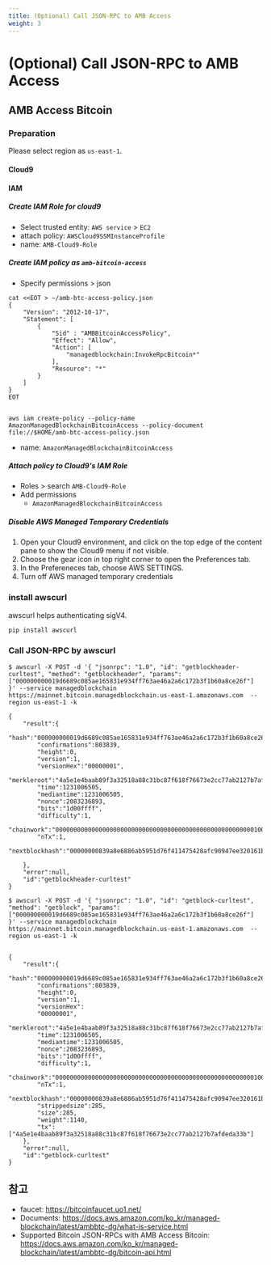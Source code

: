 ```yaml
---
title: (Optional) Call JSON-RPC to AMB Access
weight: 3
---
```


# (Optional) Call JSON-RPC to AMB Access

## AMB Access Bitcoin

### Preparation

Please select region as `us-east-1`.

#### Cloud9 

#### IAM

##### Create IAM Role for cloud9
 - Select trusted entity: `AWS service` > `EC2` 
 - attach policy: `AWSCloud9SSMInstanceProfile`
 - name: `AMB-Cloud9-Role`

##### Create IAM policy as `amb-bitcoin-access` 

 - Specify permissions > json
```
cat <<EOT > ~/amb-btc-access-policy.json
{
    "Version": "2012-10-17",
    "Statement": [
        {
            "Sid" : "AMBBitcoinAccessPolicy", 
            "Effect": "Allow",
            "Action": [
                "managedblockchain:InvokeRpcBitcoin*"
            ],
            "Resource": "*"
        }
    ]
}
EOT


aws iam create-policy --policy-name AmazonManagedBlockchainBitcoinAccess --policy-document file://$HOME/amb-btc-access-policy.json

```
- name: `AmazonManagedBlockchainBitcoinAccess`

##### Attach policy to Cloud9's IAM Role 
- Roles > search `AMB-Cloud9-Role`
- Add permissions 
    - `AmazonManagedBlockchainBitcoinAccess`


##### Disable AWS Managed Temporary Credentials

  1. Open your Cloud9 environment, and click on the top edge of the content pane to show the Cloud9 menu if not visible.
  2. Choose the gear icon in top right corner to open the Preferences tab.
  3. In the Prefereneces tab, choose AWS SETTINGS.
  4. Turn off AWS managed temporary credentials

### install awscurl

awscurl helps authenticating sigV4. 

```
pip install awscurl
```

### Call JSON-RPC by awscurl

```
$ awscurl -X POST -d '{ "jsonrpc": "1.0", "id": "getblockheader-curltest", "method": "getblockheader", "params": 
["000000000019d6689c085ae165831e934ff763ae46a2a6c172b3f1b60a8ce26f"] }' --service managedblockchain https://mainnet.bitcoin.managedblockchain.us-east-1.amazonaws.com  --region us-east-1 -k                                                                                            

{
    "result":{
        "hash":"000000000019d6689c085ae165831e934ff763ae46a2a6c172b3f1b60a8ce26f",
        "confirmations":803839,
        "height":0,
        "version":1,
        "versionHex":"00000001",
        "merkleroot":"4a5e1e4baab89f3a32518a88c31bc87f618f76673e2cc77ab2127b7afdeda33b",
        "time":1231006505,
        "mediantime":1231006505,
        "nonce":2083236893,
        "bits":"1d00ffff",
        "difficulty":1,
        "chainwork":"0000000000000000000000000000000000000000000000000000000100010001",
        "nTx":1,
        "nextblockhash":"00000000839a8e6886ab5951d76f411475428afc90947ee320161bbf18eb6048"
    
    },
    "error":null,
    "id":"getblockheader-curltest"
}
```

```
$ awscurl -X POST -d '{ "jsonrpc": "1.0", "id": "getblock-curltest", "method": "getblock", "params": ["000000000019d6689c085ae165831e934ff763ae46a2a6c172b3f1b60a8ce26f"] }' --service managedblockchain https://mainnet.bitcoin.managedblockchain.us-east-1.amazonaws.com  --region us-east-1 -k


{
    "result":{
        "hash":"000000000019d6689c085ae165831e934ff763ae46a2a6c172b3f1b60a8ce26f",
        "confirmations":803839,
        "height":0,
        "version":1,
        "versionHex":
        "00000001",
        "merkleroot":"4a5e1e4baab89f3a32518a88c31bc87f618f76673e2cc77ab2127b7afdeda33b",
        "time":1231006505,
        "mediantime":1231006505,
        "nonce":2083236893,
        "bits":"1d00ffff",
        "difficulty":1,
        "chainwork":"0000000000000000000000000000000000000000000000000000000100010001",
        "nTx":1,
        "nextblockhash":"00000000839a8e6886ab5951d76f411475428afc90947ee320161bbf18eb6048",
        "strippedsize":285,
        "size":285,
        "weight":1140,
        "tx":["4a5e1e4baab89f3a32518a88c31bc87f618f76673e2cc77ab2127b7afdeda33b"]
    },
    "error":null,
    "id":"getblock-curltest"
}
```




## 참고 
- faucet: https://bitcoinfaucet.uo1.net/
- Documents:
https://docs.aws.amazon.com/ko_kr/managed-blockchain/latest/ambbtc-dg/what-is-service.html
- Supported Bitcoin JSON-RPCs with AMB Access Bitcoin: https://docs.aws.amazon.com/ko_kr/managed-blockchain/latest/ambbtc-dg/bitcoin-api.html